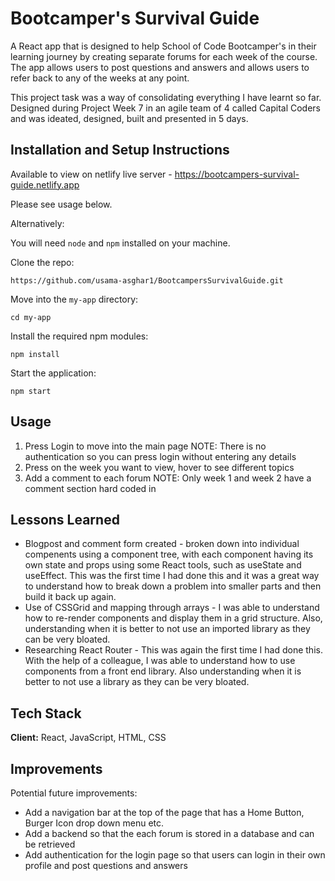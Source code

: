 # Bootcamper's Survival Guide 

A React app that is designed to help School of Code Bootcamper's in their learning journey by creating separate forums for each week of the course. The app allows users to post questions and answers and allows users to refer back to any of the weeks at any point.

This project task was a way of consolidating everything I have learnt so far. Designed during Project Week 7 in an agile team of 4 called Capital Coders and was ideated, designed, built and presented in 5 days. 

## Installation and Setup Instructions
Available to view on netlify live server - https://bootcampers-survival-guide.netlify.app

Please see usage below.

Alternatively:

You will need `node` and `npm` installed on your machine.

Clone the repo:

`https://github.com/usama-asghar1/BootcampersSurvivalGuide.git`

Move into the `my-app` directory:

`cd my-app`

Install the required npm modules:

`npm install`

Start the application:

`npm start`

## Usage

1. Press Login to move into the main page NOTE: There is no authentication so you can press login without entering any details
2. Press on the week you want to view, hover to see different topics
3. Add a comment to each forum NOTE: Only week 1 and week 2 have a comment section hard coded in
   
## Lessons Learned

- Blogpost and comment form created - broken down into individual compenents using a component tree, with each component having its own state and props using some React tools, such as useState and useEffect. This was the first time I had done this and it was a great way to understand how to break down a problem into smaller parts and then build it back up again.
- Use of CSSGrid and mapping through arrays - I was able to understand how to re-render components and display them in a grid structure. Also, understanding when it is better to not use an imported library as they can be very bloated.
- Researching React Router - This was again the first time I had done this. With the help of a colleague, I was able to understand how to use components from a front end library. Also understanding when it is better to not use a library as they can be very bloated.

## Tech Stack

**Client:** React, JavaScript, HTML, CSS

## Improvements

Potential future improvements:

- Add a navigation bar at the top of the page that has a Home Button, Burger Icon drop down menu etc.
- Add a backend so that the each forum is stored in a database and can be retrieved 
- Add authentication for the login page so that users can login in their own profile and post questions and answers
